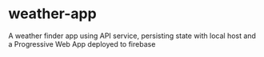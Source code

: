 # weather-app
A weather finder app using API service, persisting state with local host and a Progressive Web App deployed to firebase
